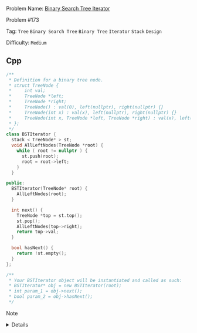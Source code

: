 Problem Name: [Binary Search Tree Iterator](https://leetcode.com/problems/binary-search-tree-iterator/)

Problem #173

Tag: `Tree` `Binary Search Tree` `Binary Tree` `Iterator` `Stack` `Design`

Difficulty: `Medium`

## Cpp

```cpp
/**
 * Definition for a binary tree node.
 * struct TreeNode {
 *     int val;
 *     TreeNode *left;
 *     TreeNode *right;
 *     TreeNode() : val(0), left(nullptr), right(nullptr) {}
 *     TreeNode(int x) : val(x), left(nullptr), right(nullptr) {}
 *     TreeNode(int x, TreeNode *left, TreeNode *right) : val(x), left(left), right(right) {}
 * };
 */
class BSTIterator {
  stack < TreeNode* > st;
  void AllLeftNodes(TreeNode *root) {
    while ( root != nullptr ) {
      st.push(root);
      root = root->left;
    }
  }

public:
  BSTIterator(TreeNode* root) {
    AllLeftNodes(root);
  }

  int next() {
    TreeNode *top = st.top();
    st.pop();
    AllLeftNodes(top->right);
    return top->val;
  }

  bool hasNext() {
    return !st.empty();
  }
};

/**
 * Your BSTIterator object will be instantiated and called as such:
 * BSTIterator* obj = new BSTIterator(root);
 * int param_1 = obj->next();
 * bool param_2 = obj->hasNext();
 */
```

> [!NOTE]
>
> <details>
>   <li>Store <code>root</code> & it's all left child in <code>Stack</code></li>
>   <li><code>hasNext()</code> checks <code>stack</code> is empty or not</li>
>   <li><code>next()</code> takes the top element in <code>stack</code> & return it's value & store all the left child of top nodes right child</li>
> </details>
